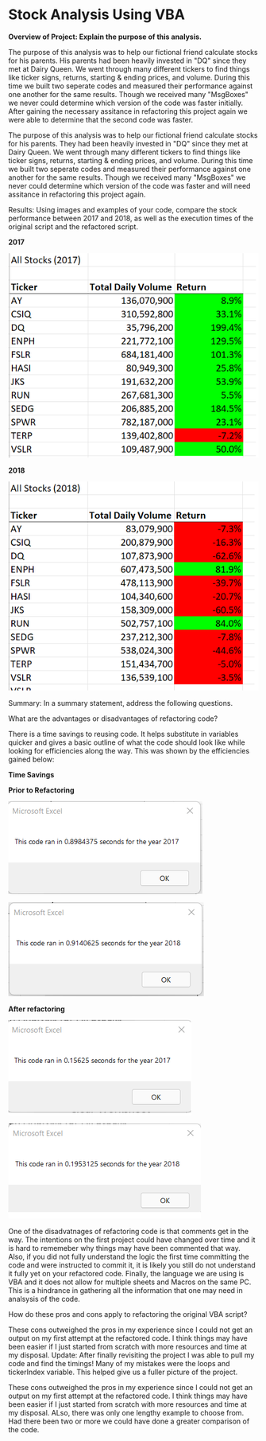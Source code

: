 # Stock Analysis Using VBA
**Overview of Project: Explain the purpose of this analysis.** 

The purpose of this analysis was to help our fictional friend calculate stocks for his parents. His parents had been heavily invested in "DQ" since they met at Dairy Queen. We went through many different tickers to find things like ticker signs, returns, starting & ending prices, and volume. During this time we built two seperate codes and measured their performance against one another for the same results. Though we received many "MsgBoxes" we never could determine which version of the code was faster initially. After gaining the necessary assitance in refactoring this project again we were able to determine that the second code was faster. 

The purpose of this analysis was to help our fictional friend calculate stocks for his parents. They had been heavily invested in "DQ" since they met at Dairy Queen. We went through many different tickers to find things like ticker signs, returns, starting & ending prices, and volume. During this time we built two seperate codes and measured their performance against one another for the same results. Though we received many "MsgBoxes" we never could determine which version of the code was faster and will need assitance in refactoring this project again. 

Results: Using images and examples of your code, compare the stock performance between 2017 and 2018, as well as the execution times of the original script and the refactored script.

**2017**

![This is an image](https://github.com/PDob02/stock-analysis/blob/main/Challenge_Wall_Street/Resources/2017.Analysis.png)

**2018**

![This is an image](https://github.com/PDob02/stock-analysis/blob/main/Challenge_Wall_Street/Resources/2018.Analysis.png)

Summary: In a summary statement, address the following questions.

What are the advantages or disadvantages of refactoring code?

There is a time savings to reusing code. It helps substitute in variables quicker and gives a basic outline of what the code should look like while looking for efficiencies along the way. This was shown by the efficiencies gained below:

**Time Savings** 

**Prior to Refactoring**

![This is an image](https://github.com/PDob02/stock-analysis/blob/main/Challenge_Wall_Street/Resources/2017%20Code%20Timing%20All%20Stocks%20Analysis.png)


![This is an image](https://github.com/PDob02/stock-analysis/blob/main/Challenge_Wall_Street/Resources/2018%20Code%20Timing%20All%20Stock%20Analysis.png)

**After refactoring**

![This is an image](https://github.com/PDob02/stock-analysis/blob/main/Challenge_Wall_Street/Resources/Refactored.Code.2017.timing.png)


![This is an image](https://github.com/PDob02/stock-analysis/blob/main/Challenge_Wall_Street/Resources/Refactored.Code.2018.timing.png)

One of the disadvatnages of refactoring code is that comments get in the way. The intentions on the first project could have changed over time and it is hard to rememeber why things may have been commented that way. Also, if you did not fully understand the logic the first time committing the code and were instructed to commit it, it is likely you still do not understand it fully yet on your refactored code. Finally, the language we are using is VBA and it does not allow for multiple sheets and Macros on the same PC. This is a hindrance in gathering all the information that one may need in analsysis of the code. 

How do these pros and cons apply to refactoring the original VBA script?

These cons outweighed the pros in my experience since I could not get an output on my first attempt at the refactored code. I think things may have been easier if I just started from scratch with more resources and time at my disposal. Update: After finally revisiting the project I was able to pull my code and find the timings! Many of my mistakes were the loops and tickerIndex variable. This helped give us a fuller picture of the project.

These cons outweighed the pros in my experience since I could not get an output on my first attempt at the refactored code. I think things may have been easier if I just started from scratch with more resources and time at my disposal. ALso, there was only one lengthy example to choose from. Had there been two or more we could have done a greater comparison of the code. 
